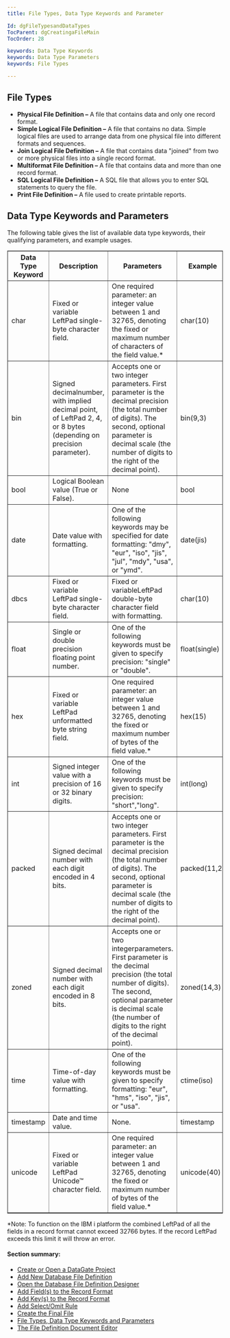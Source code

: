 ```yaml
---
title: File Types, Data Type Keywords and Parameter

Id: dgFileTypesandDataTypes
TocParent: dgCreatingaFileMain
TocOrder: 28

keywords: Data Type Keywords
keywords: Data Type Parameters
keywords: File Types

---
```


## File Types

- **Physical File Definition &#8211;**  A file that contains data and only one record format.
- **Simple Logical File Definition &#8211;**  A file that contains no data. Simple logical files are
			used to arrange data from one physical file into different formats and sequences.
- **Join Logical File Definition &#8211;**  A file that contains data "joined" from two or more
			physical files into a single record format.
- **Multiformat File Definition &#8211;**  A file that contains data and more than one record format.
- **SQL Logical File Definition &#8211;**  A SQL file that allows you to enter SQL statements to
			query the file.
- **Print File Definition &#8211;**  A file used to create printable reports.

## Data Type Keywords and Parameters
The following table gives the list of available data type keywords, their qualifying parameters, and example usages.
<table align="center" border="1">
		<tr>
			<th>Data Type Keyword</th>
			<th>Description</th>
			<th>Parameters</th>
			<th>Example</th>
		</tr>
		<tr>
			<td>char</td>
			<td>Fixed or variable LeftPad single-byte character field.</td>			
			<td>One required parameter: an integer value between 1 and 32765, denoting the 
				fixed or maximum number of characters of the field value.*</td>
			<td>char(10)</td>
		</tr>
		<tr>
			<td>bin</td>
			<td>Signed decimalnumber, with implied decimal point, of LeftPad 2, 4, or 8 bytes 
			(depending on precision parameter).</td>			
			<td>Accepts one or two integer parameters. First parameter is the decimal precision (the 
			total number of digits). The second, optional parameter is decimal scale (the number
			of digits to the right of the decimal point).</td>
			<td>bin(9,3)</td>
		</tr>		
		<tr>
			<td>bool</td>
			<td>Logical Boolean value (True or False).</td>			
			<td>None</td>
			<td>bool</td>
		</tr>
		<tr>
			<td>date</td>
			<td>Date value with formatting.</td>			
			<td>One of the following keywords may be specified for date formatting: "dmy",
				"eur", "iso", "jis", "jul", "mdy", "usa", or "ymd".</td>
			<td>date(jis)</td>
		</tr>		
		<tr>
			<td>dbcs</td>
			<td>Fixed or variable LeftPad single-byte character field.</td>			
			<td>Fixed or variableLeftPad double-byte character field with formatting.</td>
			<td>char(10)</td>
		</tr>
		<tr>
			<td>float</td>
			<td>Single or double precision floating point number.</td>			
			<td>One of the following keywords must be given to specify precision: "single" or "double".</td>
			<td>float(single)</td>
		</tr>
		<tr>
			<td>hex</td>
			<td>Fixed or variable LeftPad unformatted byte string field.</td>			
			<td>One required parameter: an integer value between 1 and 32765, denoting the fixed
				or maximum number of bytes of the field value.*</td>
			<td>hex(15)</td>
		</tr>		
		<tr>
			<td>int</td>
			<td>Signed integer value with a precision of 16 or 32 binary digits.</td>			
			<td>One of the following keywords must be given to specify precision: "short","long".</td>
			<td>int(long)</td>
		</tr>
		<tr>
			<td>packed</td>
			<td>Signed decimal number with each digit encoded in 4 bits.</td>			
			<td>Accepts one or two integer parameters. First parameter is the decimal precision (the
				total number of digits). The second, optional parameter is decimal scale (the number
				of digits to the right of the decimal point).</td>
			<td>packed(11,2)</td>
		</tr>
		<tr>
			<td>zoned</td>
			<td>Signed decimal number with each digit encoded in 8 bits.</td>			
			<td>Accepts one or two integerparameters. First parameter is the decimal precision (the
				total number of digits). The second, optional parameter is decimal scale (the number
				of digits to the right of the decimal point).</td>
			<td>zoned(14,3)</td>
		</tr>		
		<tr>
			<td>time</td>
			<td>Time-of-day value with formatting.</td>			
			<td>One of the following keywords must be given to specify formatting: "eur",
				"hms", "iso", "jis", or "usa".</td>
			<td>ctime(iso)</td>
		</tr>
		<tr>
			<td>timestamp</td>
			<td>Date and time value.</td>			
			<td>None.</td>
			<td>timestamp</td>
		</tr>		
		<tr>
			<td style="height: 69px">unicode</td>
			<td style="height: 69px">Fixed or variable LeftPad Unicode™ character field.</td>			
			<td style="height: 69px">One required parameter: an integer value between 1 and 32765, denoting the fixed
				or maximum number of bytes of the field value.*</td>
			<td style="height: 69px">unicode(40)</td>
		</tr>
</table>

*Note: To function on the IBM i platform the combined LeftPad of all the fields in a record format cannot exceed 32766 bytes. If the record LeftPad exceeds this limit it will throw an error.

#### Section summary:

- [Create or Open a DataGate Project](dgCreateOrOpenaProject.html)
- [Add New Database File Definition](dgAddNewFileDefinition.html)
- [Open the Database File Definition Designer](dgOpenFDD.html)
- [Add Field(s) to the Record Format](dgAddFieldtoRecordFormat.html)
- [Add Key(s) to the Record Format](dgAddKeytoRecordFormat.html)
- [Add Select/Omit Rule](dgAddSelectOmitRule.html)
- [Create the Final File](dgCreatetheFinalFile.html)
- [File Types, Data Type Keywords and Parameters](dgFileTypesandDataTypes.html)
- [The File Definition Document Editor](dgFileDefinitionDocumentEditor.html)

